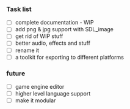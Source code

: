 ### Task list
* [ ] complete documentation - WIP
* [ ] add png & jpg support with SDL_image
* [ ] get rid of WIP stuff
* [ ] better audio, effects and stuff
* [ ] rename it
* [ ] a toolkit for exporting to different platforms

### future
* [ ] game engine editor
* [ ] higher level language support
* [ ] make it modular